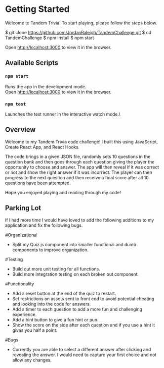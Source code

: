 # Getting Started

Welcome to Tandem Trivia! To start playing, please follow the steps below.

$ git clone https://github.com/JordanRaleigh/TandemChallenge.git
$ cd TandemChallenge
$ npm install
$ npm start

Open [http://localhost:3000](http://localhost:3000) to view it in the browser.

## Available Scripts

### `npm start`

Runs the app in the development mode.\
Open [http://localhost:3000](http://localhost:3000) to view it in the browser.

### `npm test`

Launches the test runner in the interactive watch mode.\

## Overview

Welcome to my Tandem Trivia code challenge! I built this using JavaScript, Create React App, and React Hooks.

The code brings in a given JSON file, randomly sets 10 questions in the question bank and then goes through each question giving the player the opportunity to choose and answer. The app will then reveal if it was correct or not and show the right answer if it was incorrect. The player can then progress to the next question and then receive a final score after all 10 questions have been attempted.

Hope you enjoyed playing and reading through my code!

## Parking Lot

If I had more time I would have loved to add the following additions to my application and fix the following bugs.

#Organizational

- Split my Quiz.js component into smaller functional and dumb components to improve organization.

#Testing

- Build out more unit testing for all functions.
- Build more integration testing on each broken out component.

#Functionality

- Add a reset button at the end of the quiz to restart.
- Set restrictions on assets sent to front end to avoid potential cheating and looking into the code for answers.
- Add a timer to each question to add a more fun and challenging experience.
- Add a hint button to give a fun hint or pun.
- Show the score on the side after each question and if you use a hint it gives you half a point.

#Bugs

- Currently you are able to select a different answer after clicking and revealing the answer. I would need to capture your first choice and not allow any changes.
